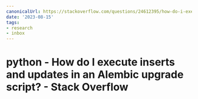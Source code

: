 ```yaml
---
canonicalUrl: https://stackoverflow.com/questions/24612395/how-do-i-execute-inserts-and-updates-in-an-alembic-upgrade-script
date: '2023-08-15'
tags:
- research
- inbox
---
```


# python - How do I execute inserts and updates in an Alembic upgrade script? - Stack Overflow
